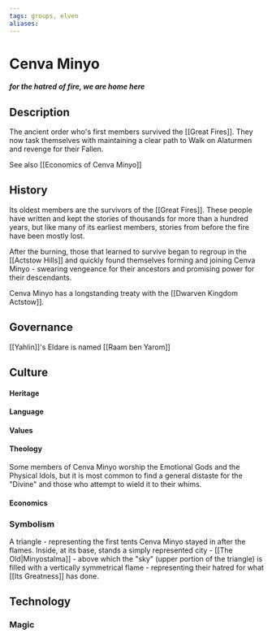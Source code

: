 ```yaml
---
tags: groups, elven
aliases:
---
```


# Cenva Minyo
#### *for the hatred of fire, we are home here*
## Description
The ancient order who's first members survived the [[Great Fires]]. They now task themselves with maintaining a clear path to Walk on Alaturmen and revenge for their Fallen.

See also [[Economics of Cenva Minyo]]

## History
Its oldest members are the survivors of the [[Great Fires]]. These people have written and kept the stories of thousands for more than a hundred years, but like many of its earliest members, stories from before the fire have been mostly lost.

After the burning, those that learned to survive began to regroup in the [[Actstow Hills]] and quickly found themselves forming and joining Cenva Minyo - swearing vengeance for their ancestors and promising power for their descendants. 

Cenva Minyo has a longstanding treaty with the [[Dwarven Kingdom Actstow]].

## Governance
[[Yahlin]]'s Eldare is named [[Raam ben Yarom]]

## Culture
#### Heritage
#### Language
#### Values
#### Theology
Some members of Cenva Minyo worship the Emotional Gods and the Physical Idols, but it is most common to find a general distaste for the "Divine" and those who attempt to wield it to their whims.

#### Economics

### Symbolism
A triangle - representing the first tents Cenva Minyo stayed in after the flames. Inside, at its base, stands a simply represented city - [[The Old|Minyostalma]] - above which the "sky" (upper portion of the triangle) is filled with a vertically symmetrical flame - representing their hatred for what [[Its Greatness]] has done.

## Technology
### Magic